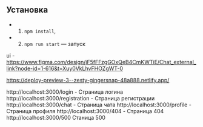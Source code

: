 ## Установка

- 1. `npm install`,
- 2. `npm run start` — запуск

ui - https://www.figma.com/design/jF5fFFzgGOxQeB4CmKWTiE/Chat_external_link?node-id=1-616&t=Xuy0VkLhvFHOZgWT-0

https://deploy-preview-3--zesty-gingersnap-48a888.netlify.app/

http://localhost:3000/login - Страница логина
http://localhost:3000/registration - Страница регистрации
http://localhost:3000/chat - Страница чата
http://localhost:3000/profile - Страница профиля
http://localhost:3000/404 - Страница 404
http://localhost:3000/500 Станица 500

